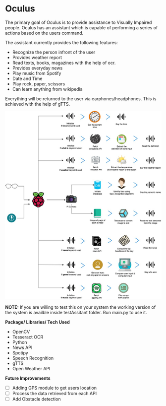 # Oculus

The primary goal of Oculus is  to provide assistance to  Visually Impaired people. Oculus has an assistant which is capable of performing a series of actions based on the users command.  

The assistant currently provides the following features:

- Recognize the person infront of the user
- Provides weather report
- Read texts, books, magazines with the help of ocr.
- Prevides everyday news
- Play music from Spotify
- Date and Time
- Play rock, paper, scissors
- Can learn anything from wikipedia



Everything will be returned to the user via earphones/headphones. This is achieved with the help of gTTS.  



![System Architecture](images/Architecture.jpg)





**NOTE:** If you are willing to test this on your system the working version of the system is availble inside testAssitant folder. Run main.py to use it. 



**Package/ Libraries/ Tech Used**

- OpenCV
- Tesseract OCR
- Python 
- News API
- Spotipy
- Speech Recognition
- gTTS
- Open Weather API



**Future Improvements**

- [ ] Adding GPS module to get users location
- [ ] Process the data retrieved from each API
- [ ] Add Obstacle detection